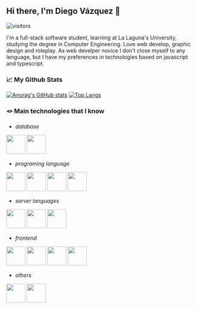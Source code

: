 ## Hi there, I'm Diego Vázquez 👋 
![visitors](https://visitor-badge.glitch.me/badge?page_id=dkaerit)

I'm a full-stack software student, learning at La Laguna's University, studying the degree in Computer Engineering. Love web develop, graphic design and roleplay.
As web develper novice I don't close myself to any lenguage, but I have my preferences in technologies based on javascript and typescript.

### 📈 My Github Stats
[![Anurag's GitHub stats](https://github-readme-stats.vercel.app/api?username=dkaerit&theme=github_dark&hide_border=true)](https://github.com/dkaerit/github-readme-stats)
[![Top Langs](https://github-readme-stats.vercel.app/api/top-langs/?username=dkaerit&layout=compact&langs_count=8&theme=github_dark&hide_border=true)](https://github.com/dkaerit/github-readme-stats)

### 🪢 Main technologies that I know
- *database*
<div style"display:flex">
<img src="https://i.imgur.com/a3WJKNP.png" width="50px"></img>
<img src="https://i.imgur.com/1zwovN5.png" width="50px"></img>
</div>

- *programing language*
<div style"display:flex">
<img src="https://i.imgur.com/KpC7qZK.png" width="50px"></img>
<img src="https://i.imgur.com/IybtiYc.png" width="50px"></img>
<img src="https://i.imgur.com/r8NMiSe.png" width="50px"></img>
<img src="https://i.imgur.com/CmouEIk.png" width="50px"></img>

</div>

- *server languages*
<div style"display:flex">
<img src="https://i.imgur.com/3QU6MQy.png" width="50px"></img>
<img src="https://i.imgur.com/EoUpvz8.png" width="50px"></img>
<img src="https://i.imgur.com/mn9ZaQY.png" width="50px"></img>
</div>

- *frontend*
<div style"display:flex">
<img src="https://i.imgur.com/3QU6MQy.png" width="50px"></img>
<img src="https://i.imgur.com/LuJ7OeP.png" width="50px"></img>
<img src="https://i.imgur.com/pKND2oS.png" width="50px"></img>
<img src="https://i.imgur.com/dEYmax0.png" width="50px"></img>


</div>

- *others*
<div style"display:flex">
<img src="https://i.imgur.com/Ng7E5Qv.png" width="50px"></img>
<img src="https://i.imgur.com/1zwovN5.png" width="50px"></img>
</div>

<!--
**dkaerit/dkaerit** is a ✨ _special_ ✨ repository because its `README.md` (this file) appears on your GitHub profile.

Here are some ideas to get you started:

- 🔭 I’m currently working on ...
- 🌱 I’m currently learning ...
- 👯 I’m looking to collaborate on ...
- 🤔 I’m looking for help with ...
- 💬 Ask me about ...
- 📫 How to reach me: ...
- 😄 Pronouns: ...
- ⚡ Fun fact: ...

![dkaerit's Github Stats](https://github-readme-stats.vercel.app/api?username=dkaerit&bg_color=30,161b22,0e1218&title_color=fff&text_color=fff&border_color=30363d&show_icons=true)
[![Top Langs](https://github-readme-stats.vercel.app/api/top-langs/?username=dkaerit&bg_color=30,161b22,0e1218&title_color=fff&text_color=fff&border_color=30363d&card_width=445&layout=compact)](https://github.com/dkaerit/github-readme-stats)
-->
